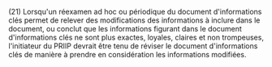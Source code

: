 (21) Lorsqu'un réexamen ad hoc ou périodique du document d'informations clés permet de relever des modifications des informations à inclure dans le document, ou conclut que les informations figurant dans le document d'informations clés ne sont plus exactes, loyales, claires et non trompeuses, l'initiateur du PRIIP devrait être tenu de réviser le document d'informations clés de manière à prendre en considération les informations modifiées.